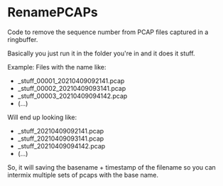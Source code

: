 # RenamePCAPs
Code to remove the sequence number from PCAP files captured in a ringbuffer.

Basically you just run it in the folder you're in and it does it stuff.

Example: Files with the name like:
* _stuff_00001_20210409092141.pcap
* _stuff_00002_20210409093141.pcap
* _stuff_00003_20210409094142.pcap
* (...)

Will end up looking like:
* _stuff_20210409092141.pcap
* _stuff_20210409093141.pcap
* _stuff_20210409094142.pcap
* (...)

So, it will saving the basename + timestamp of the filename so you can intermix multiple sets of pcaps with the base name.
